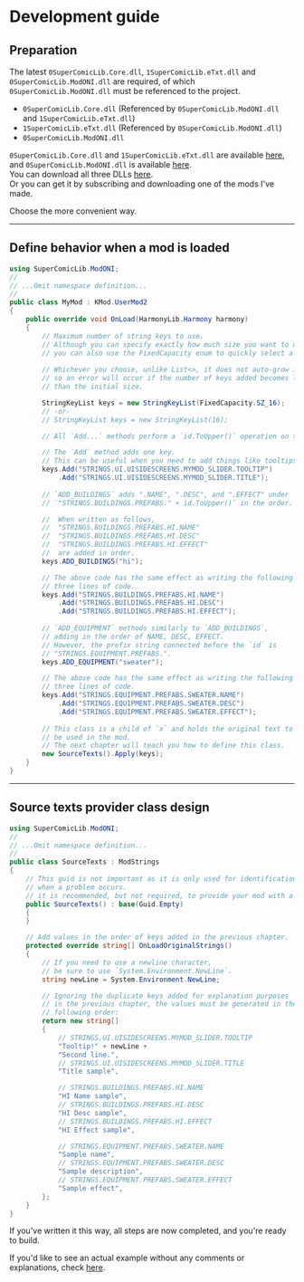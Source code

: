 # Development guide
## Preparation
The latest `0SuperComicLib.Core.dll`, `1SuperComicLib.eTxt.dll` and `0SuperComicLib.ModONI.dll` are required, of which `0SuperComicLib.ModONI.dll` must be referenced to the project.  
- `0SuperComicLib.Core.dll` (Referenced by `0SuperComicLib.ModONI.dll` and `1SuperComicLib.eTxt.dll`)
- `1SuperComicLib.eTxt.dll` (Referenced by `0SuperComicLib.ModONI.dll`)
- `0SuperComicLib.ModONI.dll`
  
`0SuperComicLib.Core.dll` and `1SuperComicLib.eTxt.dll` are available [here](https://github.com/ekfvoddl3536/0SuperComicLibs/releases), and `0SuperComicLib.ModONI.dll` is available [here](https://github.com/ekfvoddl3536/OniMods/releases).  
You can download all three DLLs [here](https://github.com/ekfvoddl3536/OniMods/releases/latest).  
Or you can get it by subscribing and downloading one of the mods I've made.  
  
Choose the more convenient way.  
  
   
--------
## Define behavior when a mod is loaded
```csharp
using SuperComicLib.ModONI;
//
// ...Omit namespace definition...
//
public class MyMod : KMod.UserMod2
{
    public override void OnLoad(HarmonyLib.Harmony harmony)
    {
        // Maximum number of string keys to use.
        // Although you can specify exactly how much size you want to use,
        // you can also use the FixedCapacity enum to quickly select a power-of-two size.
        
        // Whichever you choose, unlike List<>, it does not auto-grow in size,
        // so an error will occur if the number of keys added becomes larger
        // than the initial size.

        StringKeyList keys = new StringKeyList(FixedCapacity.SZ_16);
        // -or-
        // StringKeyList keys = new StringKeyList(16);

        // All `Add...` methods perform a `id.ToUpper()` operation on the provided `id`.

        // The `Add` method adds one key.
        // This can be useful when you need to add things like tooltips.
        keys.Add("STRINGS.UI.UISIDESCREENS.MYMOD_SLIDER.TOOLTIP")
            .Add("STRINGS.UI.UISIDESCREENS.MYMOD_SLIDER.TITLE");
        
        // `ADD_BUILDINGS` adds ".NAME", ".DESC", and ".EFFECT" under 
        // `"STRINGS.BUILDINGS.PREFABS." + id.ToUpper()` in the order.

        //  When written as follows,
        //  "STRINGS.BUILDINGS.PREFABS.HI.NAME"
        //  "STRINGS.BUILDINGS.PREFABS.HI.DESC"
        //  "STRINGS.BUILDINGS.PREFABS.HI.EFFECT"
        //  are added in order.
        keys.ADD_BUILDINGS("hi");

        // The above code has the same effect as writing the following
        // three lines of code.
        keys.Add("STRINGS.BUILDINGS.PREFABS.HI.NAME")
            .Add("STRINGS.BUILDINGS.PREFABS.HI.DESC")
            .Add("STRINGS.BUILDINGS.PREFABS.HI.EFFECT");
        
        // `ADD_EQUIPMENT` methods similarly to `ADD_BUILDINGS`, 
        // adding in the order of NAME, DESC, EFFECT. 
        // However, the prefix string connected before the `id` is 
        // "STRINGS.EQUIPMENT.PREFABS.".
        keys.ADD_EQUIPMENT("sweater");

        // The above code has the same effect as writing the following
        // three lines of code.
        keys.Add("STRINGS.EQUIPMENT.PREFABS.SWEATER.NAME")
            .Add("STRINGS.EQUIPMENT.PREFABS.SWEATER.DESC")
            .Add("STRINGS.EQUIPMENT.PREFABS.SWEATER.EFFECT");
        
        // This class is a child of `x` and holds the original text to 
        // be used in the mod.
        // The next chapter will teach you how to define this class.
        new SourceTexts().Apply(keys);
    }
}
```  
    
-------
     
## Source texts provider class design
```csharp
using SuperComicLib.ModONI;
//
// ...Omit namespace definition...
//
public class SourceTexts : ModStrings
{
    // This guid is not important as it is only used for identification
    // when a problem occurs.
    // it is recommended, but not required, to provide your mod with a unique guid.
    public SourceTexts() : base(Guid.Empty)
    {
    }

    // Add values in the order of keys added in the previous chapter.
    protected override string[] OnLoadOriginalStrings() 
    {
        // If you need to use a newline character, 
        // be sure to use `System.Environment.NewLine`.
        string newLine = System.Environment.NewLine;

        // Ignoring the duplicate keys added for explanation purposes 
        // in the previous chapter, the values must be generated in the
        // following order:
        return new string[]
        {
            // STRINGS.UI.UISIDESCREENS.MYMOD_SLIDER.TOOLTIP
            "Tooltip!" + newLine +
            "Second line.",
            // STRINGS.UI.UISIDESCREENS.MYMOD_SLIDER.TITLE
            "Title sample",

            // STRINGS.BUILDINGS.PREFABS.HI.NAME
            "HI Name sample",
            // STRINGS.BUILDINGS.PREFABS.HI.DESC
            "HI Desc sample",
            // STRINGS.BUILDINGS.PREFABS.HI.EFFECT
            "HI Effect sample",

            // STRINGS.EQUIPMENT.PREFABS.SWEATER.NAME
            "Sample name",
            // STRINGS.EQUIPMENT.PREFABS.SWEATER.DESC
            "Sample description",
            // STRINGS.EQUIPMENT.PREFABS.SWEATER.EFFECT
            "Sample effect",
        };
    }
}
```
    
If you've written it this way, all steps are now completed, and you're ready to build.  
  
If you'd like to see an actual example without any comments or explanations, check [here](https://github.com/ekfvoddl3536/OniMods/blob/master/src/FastWirelessAutomation_OV2/ModLoad.cs).  
